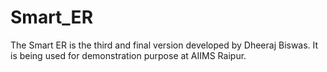 # Smart_ER
The Smart ER is the third and final version developed by Dheeraj Biswas. It is being used for demonstration purpose at AIIMS Raipur.
